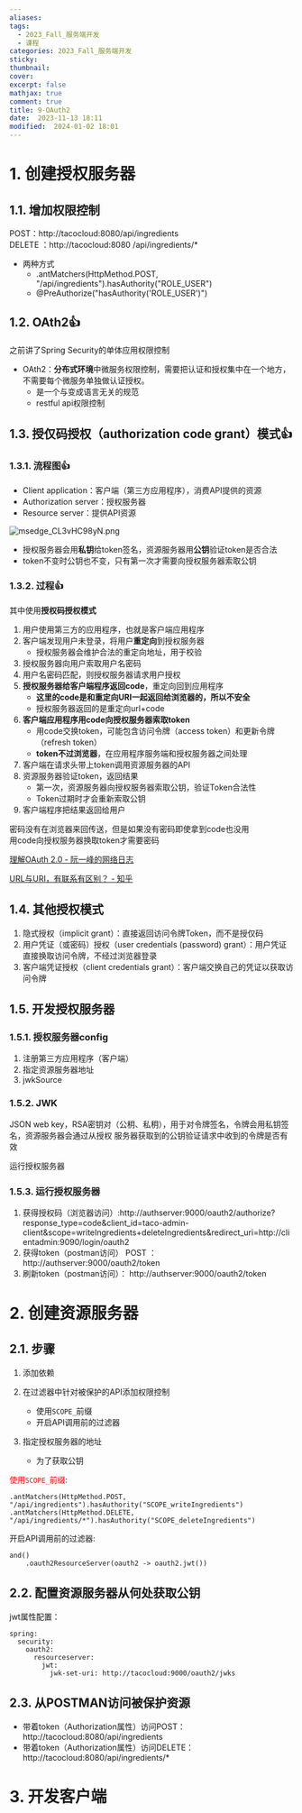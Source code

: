 ```yaml
---
aliases: 
tags:
  - 2023_Fall_服务端开发
  - 课程
categories: 2023_Fall_服务端开发
sticky:
thumbnail:
cover: 
excerpt: false
mathjax: true
comment: true
title: 9-OAuth2
date:  2023-11-13 18:11
modified:  2024-01-02 18:01
---
```


# 1. 创建授权服务器

## 1.1. 增加权限控制

POST：http://tacocloud:8080/api/ingredients  
DELETE ：http://tacocloud:8080 /api/ingredients/*

- 两种方式
	- .antMatchers(HttpMethod.POST, "/api/ingredients").hasAuthority("ROLE_USER")
	- @PreAuthorize("hasAuthority('ROLE_USER')")

## 1.2. OAth2👍

之前讲了Spring Security的单体应用权限控制

- OAth2：**分布式环境**中微服务权限控制，需要把认证和授权集中在一个地方，不需要每个微服务单独做认证授权。
	- 是一个与变成语言无关的规范
	- restful api权限控制

## 1.3. 授仅码授权（authorization code grant）模式👍

### 1.3.1. 流程图👍

- Client application：客户端（第三方应用程序），消费API提供的资源
- Authorization server：授权服务器
- Resource server：提供API资源

![msedge_CL3vHC98yN.png](https://chillcharlie-img.oss-cn-hangzhou.aliyuncs.com/image%2F2023%2F11%2F13%2F19-20-30-a83b91bcb885875b08c329f60f5ac115-msedge_CL3vHC98yN-06bb6b.png)

- 授权服务器会用**私钥**给token签名，资源服务器用**公钥**验证token是否合法
- token不变时公钥也不变，只有第一次才需要向授权服务器索取公钥

### 1.3.2. 过程👍

其中使用**授权码授权模式**

1. 用户使用第三方的应用程序，也就是客户端应用程序
2. 客户端发现用户未登录，将用户**重定向**到授权服务器
	- 授权服务器会维护合法的重定向地址，用于校验
3. 授权服务器向用户索取用户名密码
4. 用户名密码匹配，则授权服务器请求用户授权
5. **授权服务器给客户端程序返回code**，重定向回到应用程序
	- **这里的code是和重定向URI一起返回给浏览器的，所以不安全**
	- 授权服务器返回的是重定向url+code
6. **客户端应用程序用code向授权服务器索取token**
	- 用code交换token，可能包含访问令牌（access token）和更新令牌（refresh token）
	- **token不过浏览器**，在应用程序服务端和授权服务器之间处理
7. 客户端在请求头带上token调用资源服务器的API
8. 资源服务器验证token，返回结果
	- 第一次，资源服务器向授权服务器索取公钥，验证Token合法性
	- Token过期时才会重新索取公钥
9. 客户端程序把结果返回给用户

密码没有在浏览器来回传送，但是如果没有密码即使拿到code也没用  
用code向授权服务器换取token才需要密码

[理解OAuth 2.0 - 阮一峰的网络日志](https://www.ruanyifeng.com/blog/2014/05/oauth_2_0.html)

[URL与URI，有联系有区别？ - 知乎](https://zhuanlan.zhihu.com/p/38120321)
## 1.4. 其他授权模式

1. 隐式授权（implicit grant）：直接返回访问令牌Token，而不是授仅码
2. 用户凭证（或密码）授权（user credentials (password) grant）：用户凭证直接换取访问令牌，不经过浏览器登录
3. 客户端凭证授权（client credentials grant）：客户端交换自己的凭证以获取访问令牌

## 1.5. 开发授权服务器

### 1.5.1. 授权服务器config

1. 注册第三方应用程序（客户端）
2. 指定资源服务器地址
3. jwkSource

### 1.5.2. JWK

JSON web key，RSA密钥对（公䄴、私䄴），用于对令牌签名，令牌会用私钥签名，资源服务器会通过从授权 服务器获取到的公钥验证请求中收到的令牌是否有效

运行授权服务器

### 1.5.3. 运行授权服务器

1. 获得授权码（浏览器访问）:http://authserver:9000/oauth2/authorize?response_type=code&client_id=taco-admin-client&scope=writeIngredients+deleteIngredients&redirect_uri=http://clientadmin:9090/login/oauth2
2. 获得token（postman访问） POST ： http://authserver:9000/oauth2/token
3. 刷新token（postman访问）： http://authserver:9000/oauth2/token

# 2. 创建资源服务器

## 2.1. 步骤

1. 添加依赖

2. 在过滤器中针对被保护的API添加权限控制
	- 使用`SCOPE_`前缀
	- 开启API调用前的过滤器

3. 指定授权服务器的地址
	- 为了获取公钥

<font color="#ff0000">使用`SCOPE_`前缀</font>:

```
.antMatchers(HttpMethod.POST, "/api/ingredients").hasAuthority("SCOPE_writeIngredients")
.antMatchers(HttpMethod.DELETE, "/api/ingredients/*").hasAuthority("SCOPE_deleteIngredients")
```

开启API调用前的过滤器:

```
and()
	.oauth2ResourceServer(oauth2 -> oauth2.jwt())
```

## 2.2. 配置资源服务器从何处获取公钥

jwt属性配置：

```
spring:
  security:
    oauth2:
      resourceserver:
        jwt:
          jwk-set-uri: http://tacocloud:9000/oauth2/jwks
```

## 2.3. 从POSTMAN访问被保护资源

- 带着token（Authorization属性）访问POST：http://tacocloud:8080/api/ingredients
- 带着token（Authorization属性）访问DELETE：http://tacocloud:8080/api/ingredients/*

# 3. 开发客户端